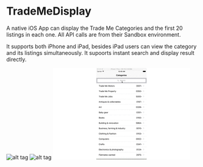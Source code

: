 # TradeMeDisplay

A native iOS App can display the Trade Me Categories and the first 20 listings in each one.
All API calls are from their Sandbox environment.

It supports both iPhone and iPad, besides iPad users can view the category and its listings simultaneously. 
It supoorts instant search and display result directly.

![alt tag](https://github.com/g-enius/TradeMeDisplay/blob/master/demo.gif)
![alt tag](https://github.com/g-enius/TradeMeDisplay/blob/master/demo1.gif)
![alt tag](https://github.com/g-enius/TradeMeDisplay/blob/master/demo3.gif)

